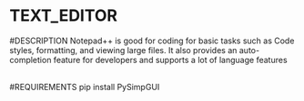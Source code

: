 # TEXT_EDITOR

#DESCRIPTION
Notepad++ is good for coding for basic tasks such as Code styles, formatting, and viewing large files. It also provides an auto-completion feature for developers and supports a lot of language features<br>

<br>
#REQUIREMENTS
pip install PySimpGUI
